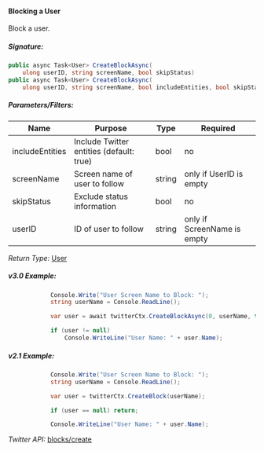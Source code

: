 #### Blocking a User

Block a user.

##### Signature:

```c#
public async Task<User> CreateBlockAsync(
    ulong userID, string screenName, bool skipStatus)
public async Task<User> CreateBlockAsync(
    ulong userID, string screenName, bool includeEntities, bool skipStatus)
```

##### Parameters/Filters:

| Name | Purpose | Type | Required |
|------|---------|------|----------|
| includeEntities | Include Twitter entities (default: true) | bool | no |
| screenName | Screen name of user to follow | string | only if UserID is empty |
| skipStatus | Exclude status information | bool | no |
| userID | ID of user to follow | string | only if ScreenName is empty |

*Return Type:* [User](../LINQ-to-Twitter-Entities/User-Entity.md)

##### v3.0 Example:

```c#
            Console.Write("User Screen Name to Block: ");
            string userName = Console.ReadLine();

            var user = await twitterCtx.CreateBlockAsync(0, userName, true);

            if (user != null)
                Console.WriteLine("User Name: " + user.Name);
```


##### v2.1 Example:

```c#
            Console.Write("User Screen Name to Block: ");
            string userName = Console.ReadLine();

            var user = twitterCtx.CreateBlock(userName);

            if (user == null) return;

            Console.WriteLine("User Name: " + user.Name);
```

*Twitter API:* [blocks/create](https://developer.twitter.com/en/docs/accounts-and-users/mute-block-report-users/api-reference/post-blocks-create)